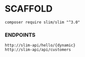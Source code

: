 # SCAFFOLD
```
composer require slim/slim "^3.0"
```

### ENDPOINTS
```
http://slim-api/hello/{dynamic}
http://slim-api/api/customers
```